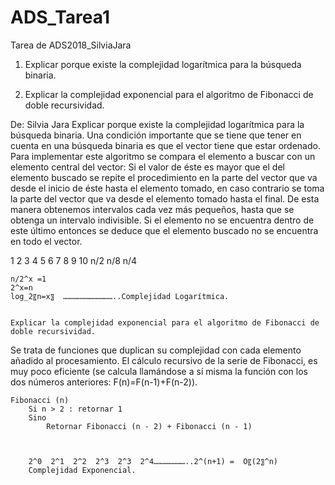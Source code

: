 # ADS_Tarea1
Tarea de ADS2018_SilviaJara

1.	Explicar porque existe la complejidad logarítmica para la búsqueda binaria.



2.	Explicar la complejidad exponencial para el algoritmo de Fibonacci de doble recursividad.

De: Silvia Jara
	Explicar porque existe la complejidad logarítmica para la búsqueda binaria.
Una condición importante que se tiene que tener en cuenta en una búsqueda binaria es que el vector tiene que estar ordenado. Para implementar este algoritmo se compara el elemento a buscar con un elemento central del vector: Si el valor de éste es mayor que el del elemento buscado se repite el procedimiento en la parte del vector que va desde el inicio de éste hasta el elemento tomado, en caso contrario se toma la parte del vector que va desde el elemento tomado hasta el final. De esta manera obtenemos intervalos cada vez más pequeños, hasta que se obtenga un intervalo indivisible. Si el elemento no se encuentra dentro de este último entonces se deduce que el elemento buscado no se encuentra en todo el vector.

1	2	3	4	5	6	7	8	9	10
												       n/2
           n/8			     n/4			         

	n/2^x =1	
	2^x=n
	log_2⁡〖n=x〗  ……………………………..Complejidad Logarítmica. 


	Explicar la complejidad exponencial para el algoritmo de Fibonacci de doble recursividad.
Se trata de funciones que duplican su complejidad con cada elemento añadido al procesamiento. El cálculo recursivo de la serie de Fibonacci, es muy poco eficiente (se calcula llamándose a sí misma la función con los dos números anteriores: F(n)=F(n-1)+F(n-2)).

	Fibonacci (n)
		Si n > 2 : retornar 1
		Sino
			Retornar Fibonacci (n - 2) + Fibonacci (n - 1)

 

		2^0  2^1  2^2  2^3  2^3  2^4…………………..2^(n+1) =  O〖(2〗^n)
		Complejidad Exponencial.

